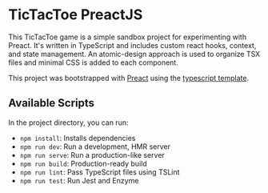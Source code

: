 # TicTacToe PreactJS

This TicTacToe game is a simple sandbox project for experimenting with Preact. It's written in TypeScript and includes custom react hooks, context, and state management. An atomic-design approach is used to organize TSX files and minimal CSS is added to each component.

This project was bootstrapped with [Preact](https://github.com/preactjs/preact) using the [typescript template](https://github.com/preactjs-templates/typescript).

## Available Scripts

In the project directory, you can run:

-   `npm install`: Installs dependencies
-   `npm run dev`: Run a development, HMR server
-   `npm run serve`: Run a production-like server
-   `npm run build`: Production-ready build
-   `npm run lint`: Pass TypeScript files using TSLint
-   `npm run test`: Run Jest and Enzyme
